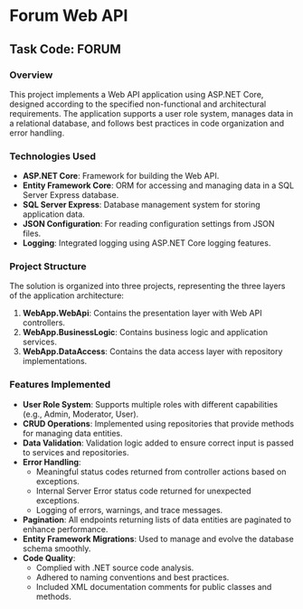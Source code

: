 # Forum Web API

## Task Code: FORUM

### Overview

This project implements a Web API application using ASP.NET Core, designed according to the specified non-functional and architectural requirements. The application supports a user role system, manages data in a relational database, and follows best practices in code organization and error handling.

### Technologies Used

- **ASP.NET Core**: Framework for building the Web API.
- **Entity Framework Core**: ORM for accessing and managing data in a SQL Server Express database.
- **SQL Server Express**: Database management system for storing application data.
- **JSON Configuration**: For reading configuration settings from JSON files.
- **Logging**: Integrated logging using ASP.NET Core logging features.

### Project Structure

The solution is organized into three projects, representing the three layers of the application architecture:

1. **WebApp.WebApi**: Contains the presentation layer with Web API controllers.
2. **WebApp.BusinessLogic**: Contains business logic and application services.
3. **WebApp.DataAccess**: Contains the data access layer with repository implementations.

### Features Implemented

- **User Role System**: Supports multiple roles with different capabilities (e.g., Admin, Moderator, User).
- **CRUD Operations**: Implemented using repositories that provide methods for managing data entities.
- **Data Validation**: Validation logic added to ensure correct input is passed to services and repositories.
- **Error Handling**: 
  - Meaningful status codes returned from controller actions based on exceptions.
  - Internal Server Error status code returned for unexpected exceptions.
  - Logging of errors, warnings, and trace messages.
- **Pagination**: All endpoints returning lists of data entities are paginated to enhance performance.
- **Entity Framework Migrations**: Used to manage and evolve the database schema smoothly.
- **Code Quality**: 
  - Complied with .NET source code analysis.
  - Adhered to naming conventions and best practices.
  - Included XML documentation comments for public classes and methods.